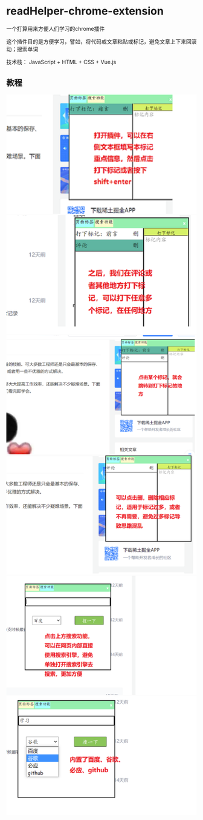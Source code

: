 # readHelper-chrome-extension
一个打算用来方便人们学习的chrome插件

这个插件目的是方便学习，譬如，将代码或文章粘贴或标记，避免文章上下来回滚动；搜索单词

技术栈： JavaScript + HTML + CSS + Vue.js

## 教程
![图片alt](./%E6%95%99%E7%A8%8B/%E6%95%99%E7%A8%8B1.png)
![图片alt](./%E6%95%99%E7%A8%8B/%E6%95%99%E7%A8%8B2.png)
![图片alt](./%E6%95%99%E7%A8%8B/%E6%95%99%E7%A8%8B3.png)
![图片alt](./%E6%95%99%E7%A8%8B/%E6%95%99%E7%A8%8B4.png)
![图片alt](./%E6%95%99%E7%A8%8B/%E6%95%99%E7%A8%8B5.png)
![图片alt](./%E6%95%99%E7%A8%8B/%E6%95%99%E7%A8%8B6.png)
